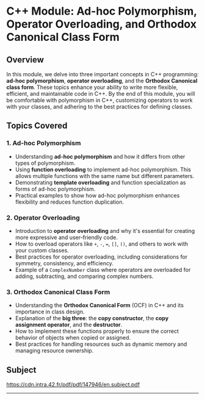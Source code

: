 # C++ Module: Ad-hoc Polymorphism, Operator Overloading, and Orthodox Canonical Class Form

## Overview

In this module, we delve into three important concepts in C++ programming: **ad-hoc polymorphism**, **operator overloading**, and the **Orthodox Canonical class form**. These topics enhance your ability to write more flexible, efficient, and maintainable code in C++. By the end of this module, you will be comfortable with polymorphism in C++, customizing operators to work with your classes, and adhering to the best practices for defining classes.

## Topics Covered

### 1. **Ad-hoc Polymorphism**
- Understanding **ad-hoc polymorphism** and how it differs from other types of polymorphism.
- Using **function overloading** to implement ad-hoc polymorphism. This allows multiple functions with the same name but different parameters.
- Demonstrating **template overloading** and function specialization as forms of ad-hoc polymorphism.
- Practical examples to show how ad-hoc polymorphism enhances flexibility and reduces function duplication.

### 2. **Operator Overloading**
- Introduction to **operator overloading** and why it's essential for creating more expressive and user-friendly code.
- How to overload operators like `+`, `-`, `=`, `[]`, `()`, and others to work with your custom classes.
- Best practices for operator overloading, including considerations for symmetry, consistency, and efficiency.
- Example of a `ComplexNumber` class where operators are overloaded for adding, subtracting, and comparing complex numbers.

### 3. **Orthodox Canonical Class Form**
- Understanding the **Orthodox Canonical Form** (OCF) in C++ and its importance in class design.
- Explanation of the **big three**: the **copy constructor**, the **copy assignment operator**, and the **destructor**.
- How to implement these functions properly to ensure the correct behavior of objects when copied or assigned.
- Best practices for handling resources such as dynamic memory and managing resource ownership.

## Subject
https://cdn.intra.42.fr/pdf/pdf/147946/en.subject.pdf

---

